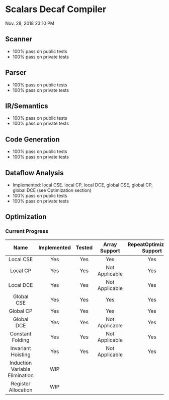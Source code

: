 # Scalars Decaf Compiler

Nov. 28, 2018 23:10 PM

## Scanner

- 100% pass on public tests
- 100% pass on private tests

## Parser

- 100% pass on public tests
- 100% pass on private tests

## IR/Semantics

- 100% pass on public tests
- 100% pass on private tests

## Code Generation

- 100% pass on public tests
- 100% pass on private tests

## Dataflow Analysis

- Implemented: local CSE. local CP, local DCE, global CSE, global CP, global DCE (see Optimization section)
- 100% pass on public tests
- 100% pass on private tests

## Optimization

### Current Progress

|              Name              | Implemented | Tested | Array Support  | RepeatOptimization Support |
| :----------------------------: | :---------: | :----: | :------------: | :------------------------: |
|           Local CSE            |     Yes     |  Yes   |      Yes       |            Yes             |
|            Local CP            |     Yes     |  Yes   | Not Applicable |            Yes             |
|           Local DCE            |     Yes     |  Yes   | Not Applicable |            Yes             |
|           Global CSE           |     Yes     |  Yes   |      Yes       |            Yes             |
|           Global CP            |     Yes     |  Yes   |      Yes       |            Yes             |
|           Global DCE           |     Yes     |  Yes   | Not Applicable |            Yes             |
|        Constant Folding        |     Yes     |  Yes   | Not Applicable |            Yes             |
|       Invariant Hoisting       |     Yes     |  Yes   | Not Applicable |            Yes             |
| Induction Variable Elimination |     WIP     |        |                |                            |
|      Register Allocation       |     WIP     |        |                |                            |

